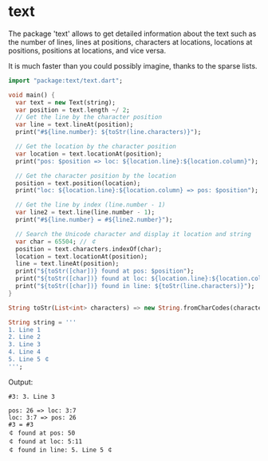 text
====

The package 'text' allows to get detailed information about the text such as the number of lines, lines at positions, characters at locations, locations at positions, positions at locations, and vice versa.

It is much faster than you could possibly imagine, thanks to the sparse lists.

```dart
import "package:text/text.dart";

void main() {
  var text = new Text(string);
  var position = text.length ~/ 2;
  // Get the line by the character position
  var line = text.lineAt(position);
  print("#${line.number}: ${toStr(line.characters)}");

  // Get the location by the character position
  var location = text.locationAt(position);
  print("pos: $position => loc: ${location.line}:${location.column}");

  // Get the character position by the location
  position = text.position(location);
  print("loc: ${location.line}:${location.column} => pos: $position");

  // Get the line by index (line.number - 1)
  var line2 = text.line(line.number - 1);
  print("#${line.number} = #${line2.number}");

  // Search the Unicode character and display it location and string
  var char = 65504; // ￠
  position = text.characters.indexOf(char);
  location = text.locationAt(position);
  line = text.lineAt(position);
  print("${toStr([char])} found at pos: $position");
  print("${toStr([char])} found at loc: ${location.line}:${location.column}");
  print("${toStr([char])} found in line: ${toStr(line.characters)}");
}

String toStr(List<int> characters) => new String.fromCharCodes(characters);

String string = '''
1. Line 1
2. Line 2
3. Line 3
4. Line 4
5. Line 5 ￠
''';

```

Output:

```
#3: 3. Line 3

pos: 26 => loc: 3:7
loc: 3:7 => pos: 26
#3 = #3
￠ found at pos: 50
￠ found at loc: 5:11
￠ found in line: 5. Line 5 ￠
```